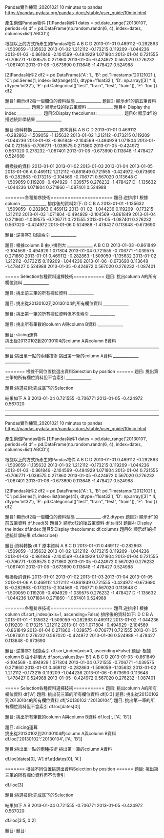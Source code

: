 Pandas實作練習_20201021
10 minutes to pandas
https://pandas.pydata.org/pandas-docs/stable/user_guide/10min.html

產生兩個Pandas物件
[1]Pandas物件1
dates = pd.date_range('20130101', periods=6)
df = pd.DataFrame(np.random.randn(6, 4), index=dates, columns=list('ABCD'))

根據以上的方式所產生的Pandas物件
                   A         B         C         D
2013-01-01  0.469112 -0.282863 -1.509059 -1.135632
2013-01-02  1.212112 -0.173215  0.119209 -1.044236
2013-01-03 -0.861849 -2.104569 -0.494929  1.071804
2013-01-04  0.721555 -0.706771 -1.039575  0.271860
2013-01-05 -0.424972  0.567020  0.276232 -1.087401
2013-01-06 -0.673690  0.113648 -1.478427  0.524988

[2]Pandas物件2
df2 = pd.DataFrame({'A': 1.,
           'B': pd.Timestamp('20121021'),
           'C': pd.Series(1, index=list(range(4)), dtype='float32'),
           'D': np.array([3] * 4, dtype='int32'),
           'E': pd.Categorical(["test", "train", "test", "train"]),
           'F': 'foo'})
df2


題目1:顯示df2每一個欄位的資料型態  _____________ 
題目2: 顯示df1的前五筆資料  _____________
題目3: 顯示df2的後五筆資料  _____________
題目4: Display the index   _____________
題目5:Display thecolumns:   _____________
題目6: 顯示df1的描述統計學結果   _____________

題目:資料轉換  _____________
原本資料
                  A         B         C         D
2013-01-01  0.469112   -0.282863 -1.509059 -1.135632
2013-01-02  1.212112   -0.173215  0.119209 -1.044236
2013-01-03  -0.861849  -2.104569 -0.494929  1.071804
2013-01-04  0.721555  -0.706771 -1.039575  0.271860
2013-01-05  -0.424972  0.567020  0.276232 -1.087401
2013-01-06  -0.673690  0.113648 -1.478427  0.524988

轉換後的資料
   2013-01-01  2013-01-02  2013-01-03  2013-01-04  2013-01-05  2013-01-06
A    0.469112    1.212112   -0.861849    0.721555   -0.424972   -0.673690
B   -0.282863   -0.173215   -2.104569   -0.706771    0.567020    0.113648
C   -1.509059    0.119209   -0.494929   -1.039575    0.276232   -1.478427
D   -1.135632   -1.044236    1.071804    0.271860   -1.087401    0.524988

=======各種排序技術======================
題目:逆排序1  根據column     _____________
排序後的資料如下:
                   D         C         B         A
2013-01-01  -1.135632 -1.509059 -0.282863  0.469112
2013-01-02  -1.044236  0.119209 -0.173215  1.212112
2013-01-03  1.071804 -0.494929 -2.104569 -0.861849
2013-01-04  0.271860 -1.039575 -0.706771  0.721555
2013-01-05  -1.087401  0.276232  0.567020 -0.424972
2013-01-06  0.524988 -1.478427  0.113648 -0.673690


題目: 逆排序2  根據索引    _____________

題目: 根據column B 由小排到大    _____________
                   A         B         C         D
2013-01-03   -0.861849 -2.104569 -0.494929  1.071804
2013-01-04    0.721555 -0.706771 -1.039575  0.271860
2013-01-01    0.469112 -0.282863 -1.509059 -1.135632
2013-01-02    1.212112 -0.173215  0.119209 -1.044236
2013-01-06   -0.673690  0.113648 -1.478427  0.524988
2013-01-05   -0.424972  0.567020  0.276232 -1.087401



===== Selection各種資料選擇技術===========
題目: 挑出column A的所有欄位資料  _____________

題目: 挑出前三筆的所有欄位資料  _____________

題目: 挑出從20130102到20130104的所有欄位資料 _____________

題目: 挑出第一筆的所有欄位資料但不含索引 _____________

題目: 挑出所有筆數的column A與column B資料 _____________


題目: slicing運算  
挑出從20130102到20130104的column A與column B資料
_______________________________________

題目:挑出單一點的兩種技術
挑出第一筆的column A資料  _____________
                         _____________


======= 根據不同位置挑選出資料Selection by position ======
題目: 挑出第三筆的所有欄位資料但不含索引  _____________


題目:挑選技術:完成底下的Selection

結果如下
                A           B
2013-01-04   0.721555  -0.706771
2013-01-05  -0.424972   0.567020

_____________
---------------------------------------------------------------------------------------

Pandas實作練習_20201021
10 minutes to pandas
https://pandas.pydata.org/pandas-docs/stable/user_guide/10min.html

產生兩個Pandas物件
[1]Pandas物件1
dates = pd.date_range('20130101', periods=6)
df = pd.DataFrame(np.random.randn(6, 4), index=dates, columns=list('ABCD'))

根據以上的方式所產生的Pandas物件
                   A         B         C         D
2013-01-01  0.469112 -0.282863 -1.509059 -1.135632
2013-01-02  1.212112 -0.173215  0.119209 -1.044236
2013-01-03 -0.861849 -2.104569 -0.494929  1.071804
2013-01-04  0.721555 -0.706771 -1.039575  0.271860
2013-01-05 -0.424972  0.567020  0.276232 -1.087401
2013-01-06 -0.673690  0.113648 -1.478427  0.524988

[2]Pandas物件2
df2 = pd.DataFrame({'A': 1.,
           'B': pd.Timestamp('20121021'),
           'C': pd.Series(1, index=list(range(4)), dtype='float32'),
           'D': np.array([3] * 4, dtype='int32'),
           'E': pd.Categorical(["test", "train", "test", "train"]),
           'F': 'foo'})
df2


題目1:顯示df2每一個欄位的資料型態  _____________ df2.dtypes
題目2: 顯示df1的前五筆資料  df.head(5)
題目3: 顯示df2的後五筆資料  df.tail(5)
題目4: Display the index   df.index
題目5:Display thecolumns:   df.columns
題目6: 顯示df1的描述統計學結果    df.describe()

題目:資料轉換   df.T
原本資料
                  A         B         C         D
2013-01-01  0.469112   -0.282863 -1.509059 -1.135632
2013-01-02  1.212112   -0.173215  0.119209 -1.044236
2013-01-03  -0.861849  -2.104569 -0.494929  1.071804
2013-01-04  0.721555  -0.706771 -1.039575  0.271860
2013-01-05  -0.424972  0.567020  0.276232 -1.087401
2013-01-06  -0.673690  0.113648 -1.478427  0.524988

轉換後的資料
   2013-01-01  2013-01-02  2013-01-03  2013-01-04  2013-01-05  2013-01-06
A    0.469112    1.212112   -0.861849    0.721555   -0.424972   -0.673690
B   -0.282863   -0.173215   -2.104569   -0.706771    0.567020    0.113648
C   -1.509059    0.119209   -0.494929   -1.039575    0.276232   -1.478427
D   -1.135632   -1.044236    1.071804    0.271860   -1.087401    0.524988

=======各種排序技術======================
題目:逆排序1  根據column     df.sort_index(axis=1, ascending=False)
排序後的資料如下:
                   D         C         B         A
2013-01-01  -1.135632 -1.509059 -0.282863  0.469112
2013-01-02  -1.044236  0.119209 -0.173215  1.212112
2013-01-03  1.071804 -0.494929 -2.104569 -0.861849
2013-01-04  0.271860 -1.039575 -0.706771  0.721555
2013-01-05  -1.087401  0.276232  0.567020 -0.424972
2013-01-06  0.524988 -1.478427  0.113648 -0.673690


題目: 逆排序2  根據索引    df.sort_index(axis=0, ascending=False)
題目: 根據column B 由小排到大    df.sort_values(by='B')
                   A         B         C         D
2013-01-03   -0.861849 -2.104569 -0.494929  1.071804
2013-01-04    0.721555 -0.706771 -1.039575  0.271860
2013-01-01    0.469112 -0.282863 -1.509059 -1.135632
2013-01-02    1.212112 -0.173215  0.119209 -1.044236
2013-01-06   -0.673690  0.113648 -1.478427  0.524988
2013-01-05   -0.424972  0.567020  0.276232 -1.087401



===== Selection各種資料選擇技術===========
題目: 挑出column A的所有欄位資料   df['A']
題目: 挑出前三筆的所有欄位資料  df[0:3]
題目: 挑出從20130102到20130104的所有欄位資料 df['20130102':'20130104']
題目: 挑出第一筆的所有欄位資料但不含索引
df.loc[dates[0]]

題目: 挑出所有筆數的column A與column B資料
df.loc[:, ['A', 'B']]

題目: slicing運算  
挑出從20130102到20130104的column A與column B資料
df.loc['20130102':'20130104', ['A', 'B']]


題目:挑出單一點的兩種技術
挑出第一筆的column A資料

df.loc[dates[0], 'A']
df.at[dates[0], 'A']


======= 根據不同位置挑選出資料Selection by position ======
題目: 挑出第三筆的所有欄位資料但不含索引

df.iloc[3]

題目:挑選技術:完成底下的Selection

結果如下
                A           B
2013-01-04   0.721555  -0.706771
2013-01-05  -0.424972   0.567020

df.iloc[3:5, 0:2]

題目:
題目:


